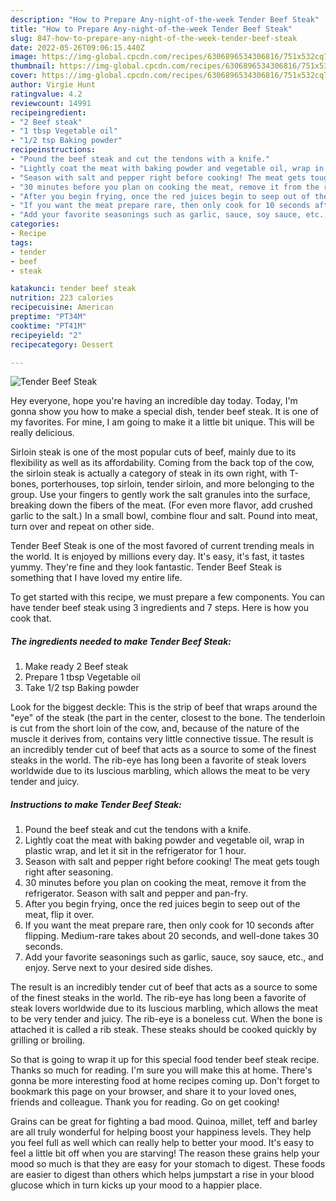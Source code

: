 ```yaml
---
description: "How to Prepare Any-night-of-the-week Tender Beef Steak"
title: "How to Prepare Any-night-of-the-week Tender Beef Steak"
slug: 847-how-to-prepare-any-night-of-the-week-tender-beef-steak
date: 2022-05-26T09:06:15.440Z
image: https://img-global.cpcdn.com/recipes/6306896534306816/751x532cq70/tender-beef-steak-recipe-main-photo.jpg
thumbnail: https://img-global.cpcdn.com/recipes/6306896534306816/751x532cq70/tender-beef-steak-recipe-main-photo.jpg
cover: https://img-global.cpcdn.com/recipes/6306896534306816/751x532cq70/tender-beef-steak-recipe-main-photo.jpg
author: Virgie Hunt
ratingvalue: 4.2
reviewcount: 14991
recipeingredient:
- "2 Beef steak"
- "1 tbsp Vegetable oil"
- "1/2 tsp Baking powder"
recipeinstructions:
- "Pound the beef steak and cut the tendons with a knife."
- "Lightly coat the meat with baking powder and vegetable oil, wrap in plastic wrap, and let it sit in the refrigerator for 1 hour."
- "Season with salt and pepper right before cooking! The meat gets tough right after seasoning."
- "30 minutes before you plan on cooking the meat, remove it from the refrigerator. Season with salt and pepper and pan-fry."
- "After you begin frying, once the red juices begin to seep out of the meat, flip it over."
- "If you want the meat prepare rare, then only cook for 10 seconds after flipping. Medium-rare takes about 20 seconds, and well-done takes 30 seconds."
- "Add your favorite seasonings such as garlic, sauce, soy sauce, etc., and enjoy. Serve next to your desired side dishes."
categories:
- Recipe
tags:
- tender
- beef
- steak

katakunci: tender beef steak 
nutrition: 223 calories
recipecuisine: American
preptime: "PT34M"
cooktime: "PT41M"
recipeyield: "2"
recipecategory: Dessert

---
```



![Tender Beef Steak](https://img-global.cpcdn.com/recipes/6306896534306816/751x532cq70/tender-beef-steak-recipe-main-photo.jpg)

Hey everyone, hope you're having an incredible day today. Today, I'm gonna show you how to make a special dish, tender beef steak. It is one of my favorites. For mine, I am going to make it a little bit unique. This will be really delicious.

Sirloin steak is one of the most popular cuts of beef, mainly due to its flexibility as well as its affordability. Coming from the back top of the cow, the sirloin steak is actually a category of steak in its own right, with T-bones, porterhouses, top sirloin, tender sirloin, and more belonging to the group. Use your fingers to gently work the salt granules into the surface, breaking down the fibers of the meat. (For even more flavor, add crushed garlic to the salt.) In a small bowl, combine flour and salt. Pound into meat, turn over and repeat on other side.

Tender Beef Steak is one of the most favored of current trending meals in the world. It is enjoyed by millions every day. It's easy, it's fast, it tastes yummy. They're fine and they look fantastic. Tender Beef Steak is something that I have loved my entire life.


To get started with this recipe, we must prepare a few components. You can have tender beef steak using 3 ingredients and 7 steps. Here is how you cook that.

<!--inarticleads1-->

##### The ingredients needed to make Tender Beef Steak:

1. Make ready 2 Beef steak
1. Prepare 1 tbsp Vegetable oil
1. Take 1/2 tsp Baking powder


Look for the biggest deckle: This is the strip of beef that wraps around the &#34;eye&#34; of the steak (the part in the center, closest to the bone. The tenderloin is cut from the short loin of the cow, and, because of the nature of the muscle it derives from, contains very little connective tissue. The result is an incredibly tender cut of beef that acts as a source to some of the finest steaks in the world. The rib-eye has long been a favorite of steak lovers worldwide due to its luscious marbling, which allows the meat to be very tender and juicy. 

<!--inarticleads2-->

##### Instructions to make Tender Beef Steak:

1. Pound the beef steak and cut the tendons with a knife.
1. Lightly coat the meat with baking powder and vegetable oil, wrap in plastic wrap, and let it sit in the refrigerator for 1 hour.
1. Season with salt and pepper right before cooking! The meat gets tough right after seasoning.
1. 30 minutes before you plan on cooking the meat, remove it from the refrigerator. Season with salt and pepper and pan-fry.
1. After you begin frying, once the red juices begin to seep out of the meat, flip it over.
1. If you want the meat prepare rare, then only cook for 10 seconds after flipping. Medium-rare takes about 20 seconds, and well-done takes 30 seconds.
1. Add your favorite seasonings such as garlic, sauce, soy sauce, etc., and enjoy. Serve next to your desired side dishes.


The result is an incredibly tender cut of beef that acts as a source to some of the finest steaks in the world. The rib-eye has long been a favorite of steak lovers worldwide due to its luscious marbling, which allows the meat to be very tender and juicy. The rib-eye is a boneless cut. When the bone is attached it is called a rib steak. These steaks should be cooked quickly by grilling or broiling. 

So that is going to wrap it up for this special food tender beef steak recipe. Thanks so much for reading. I'm sure you will make this at home. There's gonna be more interesting food at home recipes coming up. Don't forget to bookmark this page on your browser, and share it to your loved ones, friends and colleague. Thank you for reading. Go on get cooking!

Grains can be great for fighting a bad mood. Quinoa, millet, teff and barley are all truly wonderful for helping boost your happiness levels. They help you feel full as well which can really help to better your mood. It's easy to feel a little bit off when you are starving! The reason these grains help your mood so much is that they are easy for your stomach to digest. These foods are easier to digest than others which helps jumpstart a rise in your blood glucose which in turn kicks up your mood to a happier place.
